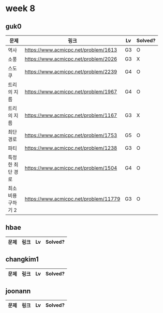 # week 8

## guk0
| 문제 | 링크 | Lv  | Solved? |
| --- | --- | --- | --- |
| 역사 | https://www.acmicpc.net/problem/1613 | G3 | O |
| 소풍 | https://www.acmicpc.net/problem/2026 | G3 | X |
| 스도쿠 | https://www.acmicpc.net/problem/2239 | G4 | O |
| 트리의 지름 | https://www.acmicpc.net/problem/1967 | G4 | O |
| 트리의 지름 | https://www.acmicpc.net/problem/1167 | G3 | X |
| 최단경로 | https://www.acmicpc.net/problem/1753 | G5 | O |
| 파티 | https://www.acmicpc.net/problem/1238 | G3 | O |
| 특정한 최단 경로 | https://www.acmicpc.net/problem/1504 | G4 | O |
| 최소비용 구하기 2 | https://www.acmicpc.net/problem/11779 | G3 | O |

## hbae 
| 문제 | 링크 | Lv  | Solved? |
| --- | --- | --- | --- |

## changkim1
| 문제 | 링크 | Lv  | Solved? |
| --- | --- | --- | --- |

## joonann
| 문제 | 링크 | Lv  | Solved? |
| --- | --- | --- | --- |
